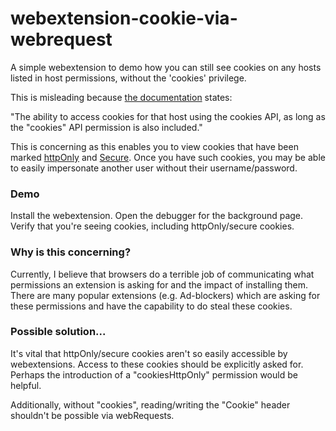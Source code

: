 # webextension-cookie-via-webrequest

A simple webextension to demo how you can still see cookies on any hosts listed in host permissions, without the 'cookies' privilege.

This is misleading because [the documentation](https://developer.mozilla.org/en-US/Add-ons/WebExtensions/manifest.json/permissions#Host_permissions) states:

"The ability to access cookies for that host using the cookies API, as long as the "cookies" API permission is also included."

This is concerning as this enables you to view cookies that have been marked [httpOnly](https://en.wikipedia.org/wiki/HTTP_cookie#HttpOnly_cookie) and [Secure](https://en.wikipedia.org/wiki/HTTP_cookie#Secure_cookie).
Once you have such cookies, you may be able to easily impersonate another user without their username/password.

### Demo

Install the webextension.
Open the debugger for the background page. Verify that you're seeing cookies, including httpOnly/secure cookies. 

### Why is this concerning?

Currently, I believe that browsers do a terrible job of communicating what permissions an extension is asking for and the impact of installing them.
There are many popular extensions (e.g. Ad-blockers) which are asking for these permissions and have the capability to do steal these cookies.

### Possible solution...

It's vital that httpOnly/secure cookies aren't so easily accessible by webextensions. Access to these cookies should be explicitly asked for.
Perhaps the introduction of a "cookiesHttpOnly" permission would be helpful.

Additionally, without "cookies", reading/writing the "Cookie" header shouldn't be possible via webRequests.